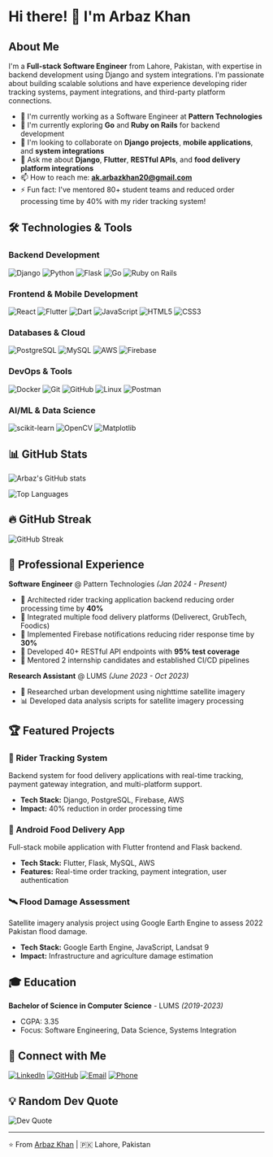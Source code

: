 # Hi there! 👋 I'm Arbaz Khan

## About Me

I'm a **Full-stack Software Engineer** from Lahore, Pakistan, with expertise in backend development using Django and system integrations. I'm passionate about building scalable solutions and have experience developing rider tracking systems, payment integrations, and third-party platform connections.

- 🔭 I'm currently working as a Software Engineer at **Pattern Technologies**
- 🌱 I'm currently exploring **Go** and **Ruby on Rails** for backend development
- 👯 I'm looking to collaborate on **Django projects**, **mobile applications**, and **system integrations**
- 💬 Ask me about **Django**, **Flutter**, **RESTful APIs**, and **food delivery platform integrations**
- 📫 How to reach me: **ak.arbazkhan20@gmail.com**
- ⚡ Fun fact: I've mentored 80+ student teams and reduced order processing time by 40% with my rider tracking system!

## 🛠️ Technologies & Tools

### Backend Development
![Django](https://img.shields.io/badge/-Django-092E20?style=flat-square&logo=Django&logoColor=white)
![Python](https://img.shields.io/badge/-Python-3776AB?style=flat-square&logo=Python&logoColor=white)
![Flask](https://img.shields.io/badge/-Flask-000000?style=flat-square&logo=Flask&logoColor=white)
![Go](https://img.shields.io/badge/-Go-00ADD8?style=flat-square&logo=Go&logoColor=white)
![Ruby on Rails](https://img.shields.io/badge/-Ruby%20on%20Rails-CC0000?style=flat-square&logo=Ruby-on-Rails&logoColor=white)

### Frontend & Mobile Development
![React](https://img.shields.io/badge/-React-61DAFB?style=flat-square&logo=React&logoColor=black)
![Flutter](https://img.shields.io/badge/-Flutter-02569B?style=flat-square&logo=Flutter&logoColor=white)
![Dart](https://img.shields.io/badge/-Dart-0175C2?style=flat-square&logo=Dart&logoColor=white)
![JavaScript](https://img.shields.io/badge/-JavaScript-F7DF1E?style=flat-square&logo=JavaScript&logoColor=black)
![HTML5](https://img.shields.io/badge/-HTML5-E34F26?style=flat-square&logo=HTML5&logoColor=white)
![CSS3](https://img.shields.io/badge/-CSS3-1572B6?style=flat-square&logo=CSS3&logoColor=white)

### Databases & Cloud
![PostgreSQL](https://img.shields.io/badge/-PostgreSQL-336791?style=flat-square&logo=PostgreSQL&logoColor=white)
![MySQL](https://img.shields.io/badge/-MySQL-4479A1?style=flat-square&logo=MySQL&logoColor=white)
![AWS](https://img.shields.io/badge/-AWS-232F3E?style=flat-square&logo=Amazon-AWS&logoColor=white)
![Firebase](https://img.shields.io/badge/-Firebase-FFCA28?style=flat-square&logo=Firebase&logoColor=black)

### DevOps & Tools
![Docker](https://img.shields.io/badge/-Docker-2496ED?style=flat-square&logo=Docker&logoColor=white)
![Git](https://img.shields.io/badge/-Git-F05032?style=flat-square&logo=Git&logoColor=white)
![GitHub](https://img.shields.io/badge/-GitHub-181717?style=flat-square&logo=GitHub&logoColor=white)
![Linux](https://img.shields.io/badge/-Linux-FCC624?style=flat-square&logo=Linux&logoColor=black)
![Postman](https://img.shields.io/badge/-Postman-FF6C37?style=flat-square&logo=Postman&logoColor=white)

### AI/ML & Data Science
![scikit-learn](https://img.shields.io/badge/-scikit--learn-F7931E?style=flat-square&logo=scikit-learn&logoColor=white)
![OpenCV](https://img.shields.io/badge/-OpenCV-5C3EE8?style=flat-square&logo=OpenCV&logoColor=white)
![Matplotlib](https://img.shields.io/badge/-Matplotlib-11557C?style=flat-square&logo=Python&logoColor=white)

## 📊 GitHub Stats

![Arbaz's GitHub stats](https://github-readme-stats.vercel.app/api?username=Arbaz-Khan2&show_icons=true&theme=radical)

![Top Languages](https://github-readme-stats.vercel.app/api/top-langs/?username=Arbaz-Khan2&layout=compact&theme=radical)

## 🔥 GitHub Streak

![GitHub Streak](https://github-readme-streak-stats.herokuapp.com/?user=Arbaz-Khan2&theme=radical)

## 💼 Professional Experience

**Software Engineer** @ Pattern Technologies *(Jan 2024 - Present)*
- 🚀 Architected rider tracking application backend reducing order processing time by **40%**
- 🔗 Integrated multiple food delivery platforms (Deliverect, GrubTech, Foodics)
- 📱 Implemented Firebase notifications reducing rider response time by **30%**
- 🧪 Developed 40+ RESTful API endpoints with **95% test coverage**
- 👥 Mentored 2 internship candidates and established CI/CD pipelines

**Research Assistant** @ LUMS *(June 2023 - Oct 2023)*
- 🌃 Researched urban development using nighttime satellite imagery
- 📊 Developed data analysis scripts for satellite imagery processing

## 🏆 Featured Projects

### 🍔 Rider Tracking System
Backend system for food delivery applications with real-time tracking, payment gateway integration, and multi-platform support.
- **Tech Stack:** Django, PostgreSQL, Firebase, AWS
- **Impact:** 40% reduction in order processing time

### 📱 Android Food Delivery App
Full-stack mobile application with Flutter frontend and Flask backend.
- **Tech Stack:** Flutter, Flask, MySQL, AWS
- **Features:** Real-time order tracking, payment integration, user authentication

### 🛰️ Flood Damage Assessment
Satellite imagery analysis project using Google Earth Engine to assess 2022 Pakistan flood damage.
- **Tech Stack:** Google Earth Engine, JavaScript, Landsat 9
- **Impact:** Infrastructure and agriculture damage estimation

## 🎓 Education

**Bachelor of Science in Computer Science** - LUMS *(2019-2023)*
- CGPA: 3.35
- Focus: Software Engineering, Data Science, Systems Integration

## 🤝 Connect with Me

[![LinkedIn](https://img.shields.io/badge/-LinkedIn-0077B5?style=flat-square&logo=LinkedIn&logoColor=white)](https://linkedin.com/in/Arbaz-Khan2)
[![GitHub](https://img.shields.io/badge/-GitHub-181717?style=flat-square&logo=GitHub&logoColor=white)](https://github.com/Arbaz-Khan2)
[![Email](https://img.shields.io/badge/-Email-D14836?style=flat-square&logo=Gmail&logoColor=white)](mailto:ak.arbazkhan20@gmail.com)
[![Phone](https://img.shields.io/badge/-Phone-25D366?style=flat-square&logo=WhatsApp&logoColor=white)](tel:+923062080785)

## 💡 Random Dev Quote

![Dev Quote](https://quotes-github-readme.vercel.app/api?type=horizontal&theme=radical)

---

⭐️ From [Arbaz Khan](https://github.com/Arbaz-Khan2) | 🇵🇰 Lahore, Pakistan
